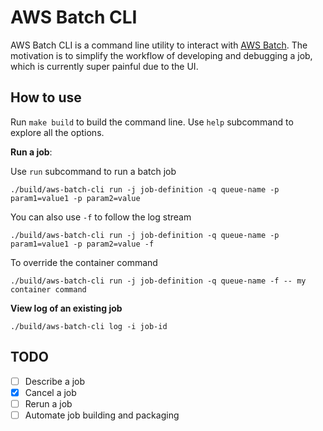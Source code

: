 # AWS Batch CLI

AWS Batch CLI is a command line utility to interact with [AWS Batch](https://aws.amazon.com/batch/). The motivation is to simplify the workflow of developing and debugging a job, which is currently super painful due to the UI.

## How to use

Run `make build` to build the command line. Use `help` subcommand to explore all the options.

**Run a job**:

Use `run` subcommand to run a batch job

```
./build/aws-batch-cli run -j job-definition -q queue-name -p param1=value1 -p param2=value
```

You can also use `-f` to follow the log stream

```
./build/aws-batch-cli run -j job-definition -q queue-name -p param1=value1 -p param2=value -f
```

To override the container command

```
./build/aws-batch-cli run -j job-definition -q queue-name -f -- my container command
```

**View log of an existing job**

```
./build/aws-batch-cli log -i job-id
```

## TODO

 - [ ] Describe a job
 - [x] Cancel a job
 - [ ] Rerun a job
 - [ ] Automate job building and packaging
